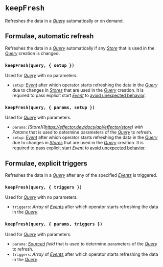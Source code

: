 # `keepFresh` <Badge type="tip" text="since v0.8.0" />

Refreshes the data in a [_Query_](/api/primitives/query) automatically or on demand.

## Formulae, automatic refresh

Refreshes the data in a [_Query_](/api/primitives/query) automatically if any [_Store_](https://effector.dev/docs/api/effector/store) that is used in the [_Query_](/api/primitives/query) creation is changed.

### `keepFresh(query, { setup })`

Used for [_Query_](/api/primitives/query) with no parameters.

- `setup`: [_Event_](https://effector.dev/docs/api/effector/event) after which operator starts refreshing the data in the [_Query_](/api/primitives/query) due to changes in [_Stores_](https://effector.dev/docs/api/effector/store) that are used in the [_Query_](/api/primitives/query) creation. It is required to pass explicit start [_Event_](https://effector.dev/docs/api/effector/event) to [avoid unexpected behavior](https://withease.pages.dev/magazine/explicit_start.html).

### `keepFresh(query, { params, setup })`

Used for [_Query_](/api/primitives/query) with parameters.

- `params`: _[Store]((https://effector.dev/docs/api/effector/store) with Params_ that is used to determine parameters of the [_Query_](/api/primitives/query) to refresh.
- `setup`: [_Event_](https://effector.dev/docs/api/effector/event) after which operator starts refreshing the data in the [_Query_](/api/primitives/query) due to changes in [_Stores_](https://effector.dev/docs/api/effector/store) that are used in the [_Query_](/api/primitives/query) creation. It is required to pass explicit start [_Event_](https://effector.dev/docs/api/effector/event) to [avoid unexpected behavior](https://withease.pages.dev/magazine/explicit_start.html).

## Formulae, explicit triggers

Refreshes the data in a [_Query_](/api/primitives/query) after any of the specified [_Events_](https://effector.dev/docs/api/effector/event) is triggered.

### `keepFresh(query, { triggers })`

Used for [_Query_](/api/primitives/query) with no parameters.

- `triggers`: _Array_ of [_Events_](https://effector.dev/docs/api/effector/event) after which operator starts refreshing the data in the [_Query_](/api/primitives/query).

### `keepFresh(query, { params, triggers })`

Used for [_Query_](/api/primitives/query) with parameters.

- `params`: _[Sourced](/api/primitives/sourced) field_ that is used to determine parameters of the [_Query_](/api/primitives/query) to refresh.
- `triggers`: _Array_ of [_Events_](https://effector.dev/docs/api/effector/event) after which operator starts refreshing the data in the [_Query_](/api/primitives/query).
